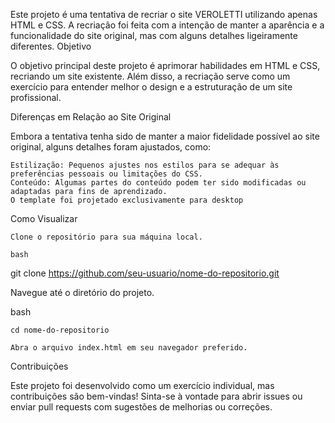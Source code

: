 Este projeto é uma tentativa de recriar o site VEROLETTI utilizando apenas HTML e CSS. A recriação foi feita com a intenção de manter a aparência e a funcionalidade do site original, mas com alguns detalhes ligeiramente diferentes.
Objetivo

O objetivo principal deste projeto é aprimorar habilidades em HTML e CSS, recriando um site existente. Além disso, a recriação serve como um exercício para entender melhor o design e a estruturação de um site profissional.

Diferenças em Relação ao Site Original

Embora a tentativa tenha sido de manter a maior fidelidade possível ao site original, alguns detalhes foram ajustados, como:

    Estilização: Pequenos ajustes nos estilos para se adequar às preferências pessoais ou limitações do CSS.
    Conteúdo: Algumas partes do conteúdo podem ter sido modificadas ou adaptadas para fins de aprendizado.
    O template foi projetado exclusivamente para desktop

Como Visualizar

    Clone o repositório para sua máquina local.

    bash

git clone https://github.com/seu-usuario/nome-do-repositorio.git

Navegue até o diretório do projeto.

bash

    cd nome-do-repositorio

    Abra o arquivo index.html em seu navegador preferido.

Contribuições

Este projeto foi desenvolvido como um exercício individual, mas contribuições são bem-vindas! Sinta-se à vontade para abrir issues ou enviar pull requests com sugestões de melhorias ou correções.
